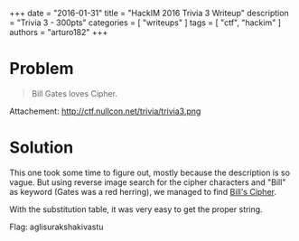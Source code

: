 +++
date        = "2016-01-31"
title       = "HackIM 2016 Trivia 3 Writeup"
description = "Trivia 3 - 300pts"
categories  = [ "writeups" ]
tags        = [ "ctf", "hackim" ]
authors     = "arturo182"
+++

# Problem
> Bill Gates loves Cipher.

Attachement: http://ctf.nullcon.net/trivia/trivia3.png

# Solution

This one took some time to figure out, mostly because the description is so vague. But using reverse image search for the cipher characters and "Bill" as keyword (Gates was a red herring), we managed to find [Bill's Cipher](http://gravityfalls.wikia.com/wiki/List_of_cryptograms/Books#Bill.27s_symbol_substitution_cipher).

With the substitution table, it was very easy to get the proper string.

Flag: aglisurakshakivastu
